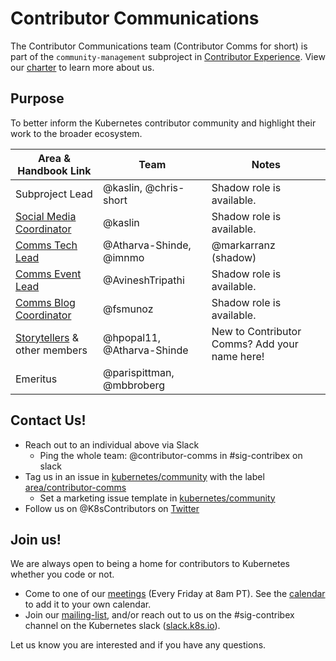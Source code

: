 # Contributor Communications

The Contributor Communications team (Contributor Comms for short) is part of the `community-management` subproject in [Contributor Experience]. View our [charter] to learn more about us.

## Purpose

To better inform the Kubernetes contributor community and highlight their work to the broader ecosystem.

| Area & Handbook Link | Team | Notes |
| --- | --- | --- |
| Subproject Lead | @kaslin, @chris-short | Shadow role is available. |
| [Social Media Coordinator](https://github.com/kubernetes/community/blob/master/communication/contributor-comms/role-handbooks/Social-Media.md) |@kaslin | Shadow role is available. |
| [Comms Tech Lead](https://github.com/kubernetes/community/blob/master/communication/contributor-comms/role-handbooks/Comms-Tech-Lead.md) | @Atharva-Shinde, @imnmo | @markarranz (shadow) |
| [Comms Event Lead](https://github.com/kubernetes/community/blob/master/communication/contributor-comms/role-handbooks/Comms-Events.md) | @AvineshTripathi | Shadow role is available. |
| [Comms Blog Coordinator](https://github.com/kubernetes/community/blob/master/communication/contributor-comms/role-handbooks/blog-coordinator.md) | @fsmunoz |  Shadow role is available. |
| [Storytellers] & other members | @hpopal11, @Atharva-Shinde | New to Contributor Comms? Add your name here! |
| Emeritus | @parispittman, @mbbroberg |

## Contact Us!

- Reach out to an individual above via Slack
  - Ping the whole team: @contributor-comms in #sig-contribex on slack
- Tag us in an issue in [kubernetes/community] with the label [area/contributor-comms]
  - Set a marketing issue template in [kubernetes/community]
- Follow us on @K8sContributors on [Twitter]

## Join us!

We are always open to being a home for contributors to Kubernetes whether you code or not. 

* Come to one of our [meetings] (Every Friday at 8am PT). See the [calendar] to add it to your own calendar.
* Join our [mailing-list], and/or reach out to us on the #sig-contribex channel on the Kubernetes slack ([slack.k8s.io](http://slack.k8s.io)).

Let us know you are interested and if you have any questions.

[meetings]: /sig-contributor-experience#contributor-comms
[calendar]: https://calendar.google.com/calendar/u/0/r/customday?eid=NmU5MjFnYWwwMzIwNjVwamFvNmszZHBuYzhfMjAyMDEyMDRUMTYwMDAwWiBjYWxlbmRhckBrdWJlcm5ldGVzLmlv&ctz=America/Los_Angeles&sf=true
[mailing-list]: https://groups.google.com/g/kubernetes-sig-contribex
[charter]: ./CHARTER.md
[Could be you!]: #could-be-you
[Contributor Experience]: /sig-contributor-experience
[Internal Communications]: ./role-handbooks/internal-marketing.md
[Social Media]: ./role-handbooks/social-media.md
[Comms Tech Lead]: ./role-handbooks/Comms-Tech-Lead.md
[Comms Event Lead]: ./role-handbooks/Comms-Event-Lead.md
[Comms Blog Coordinator]: ./role-handbooks/blog-coordinator.md
[Storytellers]: ./role-handbooks/storytellers.md
[Designer]: ./role-handbooks/wip-roles.md
[kubernetes/community]: https://github.com/kubernetes/community/issues
[area/contributor-comms]: https://github.com/kubernetes/community/issues?q=is%3Aopen+is%3Aissue+label%3Aarea%2Fcontributor-comms
[Twitter]: https://twitter.com/K8sContributors/
